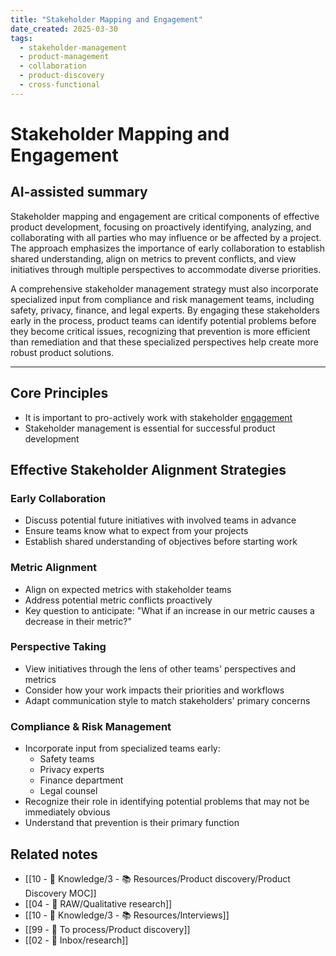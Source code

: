 ```yaml
---
title: "Stakeholder Mapping and Engagement"
date_created: 2025-03-30
tags:
  - stakeholder-management
  - product-management
  - collaboration
  - product-discovery
  - cross-functional
---
```


# Stakeholder Mapping and Engagement

## AI-assisted summary
Stakeholder mapping and engagement are critical components of effective product development, focusing on proactively identifying, analyzing, and collaborating with all parties who may influence or be affected by a project. The approach emphasizes the importance of early collaboration to establish shared understanding, align on metrics to prevent conflicts, and view initiatives through multiple perspectives to accommodate diverse priorities.

A comprehensive stakeholder management strategy must also incorporate specialized input from compliance and risk management teams, including safety, privacy, finance, and legal experts. By engaging these stakeholders early in the process, product teams can identify potential problems before they become critical issues, recognizing that prevention is more efficient than remediation and that these specialized perspectives help create more robust product solutions.

---

## Core Principles
- It is important to pro-actively work with stakeholder [engagement](https://www.nngroup.com/articles/stakeholder-engagement/)
- Stakeholder management is essential for successful product development

## Effective Stakeholder Alignment Strategies

### Early Collaboration
- Discuss potential future initiatives with involved teams in advance
- Ensure teams know what to expect from your projects
- Establish shared understanding of objectives before starting work

### Metric Alignment
- Align on expected metrics with stakeholder teams
- Address potential metric conflicts proactively
- Key question to anticipate: "What if an increase in our metric causes a decrease in their metric?"

### Perspective Taking
- View initiatives through the lens of other teams' perspectives and metrics
- Consider how your work impacts their priorities and workflows
- Adapt communication style to match stakeholders' primary concerns

### Compliance & Risk Management
- Incorporate input from specialized teams early:
  - Safety teams
  - Privacy experts
  - Finance department
  - Legal counsel
- Recognize their role in identifying potential problems that may not be immediately obvious
- Understand that prevention is their primary function

## Related notes
- [[10 - 🧠 Knowledge/3 - 📚 Resources/Product discovery/Product Discovery MOC]]
- [[04 - 💽 RAW/Qualitative research]]
- [[10 - 🧠 Knowledge/3 - 📚 Resources/Interviews]]
- [[99 - 📄 To process/Product discovery]]
- [[02 - 📩 Inbox/research]]